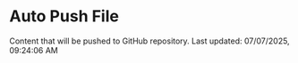 # Auto Push File

Content that will be pushed to GitHub repository.
Last updated: 07/07/2025, 09:24:06 AM